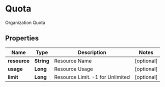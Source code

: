 

# Quota

Organization Quota

## Properties

| Name | Type | Description | Notes |
|------------ | ------------- | ------------- | -------------|
|**resource** | **String** | Resource Name |  [optional] |
|**usage** | **Long** | Resource Usage |  [optional] |
|**limit** | **Long** | Resource Limit. -1 for Unlimited |  [optional] |



